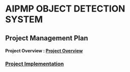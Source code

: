 # AIPMP OBJECT DETECTION SYSTEM

## Project Management Plan
#### Project Overview : [Project Overview](Overview.md)

### [Project Implementation](Implementation.md)
